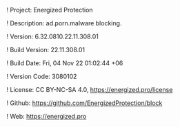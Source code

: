 ! Project: Energized Protection

! Description: ad.porn.malware blocking.

! Version: 6.32.0810.22.11.308.01

! Build Version: 22.11.308.01

! Build Date: Fri, 04 Nov 22 01:02:44 +06

! Version Code: 3080102

! License: CC BY-NC-SA 4.0, https://energized.pro/license

! Github: https://github.com/EnergizedProtection/block

! Web: https://energized.pro
